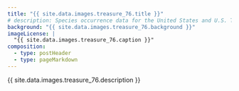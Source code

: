 ```yaml
---
title: "{{ site.data.images.treasure_76.title }}"
# description: Species occurrence data for the United States and U.S. Territories.
background: "{{ site.data.images.treasure_76.background }}"
imageLicense: |
  "{{ site.data.images.treasure_76.caption }}"
composition:
  - type: postHeader
  - type: pageMarkdown
---
```


{{ site.data.images.treasure_76.description }}